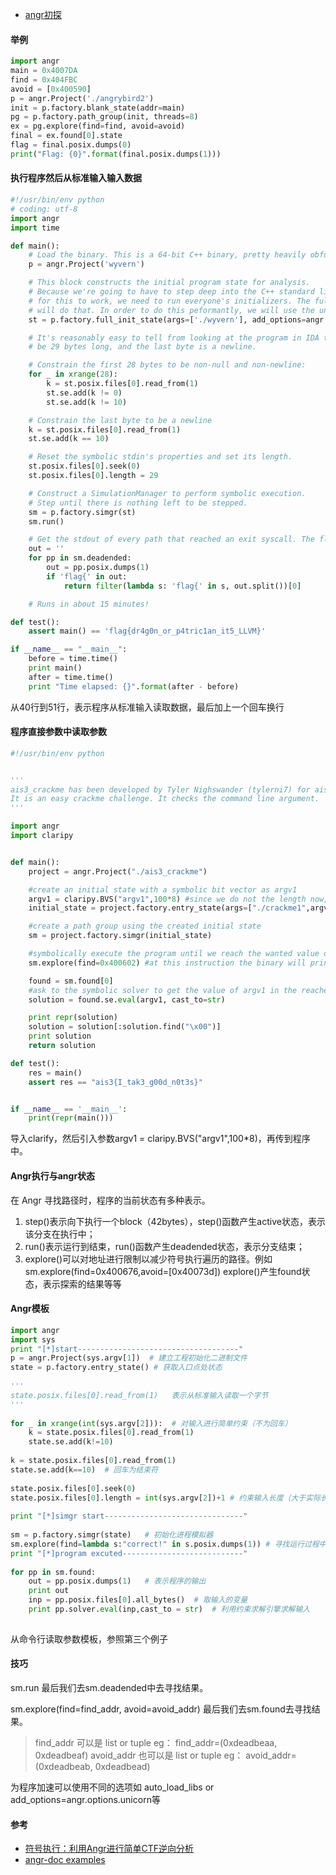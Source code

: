 * [angr初探](http://bestwing.me/2017/03/08/angr-study/)

#### 举例
```python
import angr
main = 0x4007DA
find = 0x404FBC
avoid = [0x400590]
p = angr.Project('./angrybird2')
init = p.factory.blank_state(addr=main)
pg = p.factory.path_group(init, threads=8)
ex = pg.explore(find=find, avoid=avoid)
final = ex.found[0].state
flag = final.posix.dumps(0)
print("Flag: {0}".format(final.posix.dumps(1)))

```

#### 执行程序然后从标准输入输入数据
```python
#!/usr/bin/env python
# coding: utf-8
import angr
import time

def main():
    # Load the binary. This is a 64-bit C++ binary, pretty heavily obfuscated.
    p = angr.Project('wyvern')

    # This block constructs the initial program state for analysis.
    # Because we're going to have to step deep into the C++ standard libraries
    # for this to work, we need to run everyone's initializers. The full_init_state
    # will do that. In order to do this peformantly, we will use the unicorn engine!
    st = p.factory.full_init_state(args=['./wyvern'], add_options=angr.options.unicorn)

    # It's reasonably easy to tell from looking at the program in IDA that the key will
    # be 29 bytes long, and the last byte is a newline.

    # Constrain the first 28 bytes to be non-null and non-newline:
    for _ in xrange(28):
        k = st.posix.files[0].read_from(1)
        st.se.add(k != 0)
        st.se.add(k != 10)

    # Constrain the last byte to be a newline
    k = st.posix.files[0].read_from(1)
    st.se.add(k == 10)

    # Reset the symbolic stdin's properties and set its length.
    st.posix.files[0].seek(0)
    st.posix.files[0].length = 29

    # Construct a SimulationManager to perform symbolic execution.
    # Step until there is nothing left to be stepped.
    sm = p.factory.simgr(st)
    sm.run()

    # Get the stdout of every path that reached an exit syscall. The flag should be in one of these!
    out = ''
    for pp in sm.deadended:
        out = pp.posix.dumps(1)
        if 'flag{' in out:
            return filter(lambda s: 'flag{' in s, out.split())[0]

    # Runs in about 15 minutes!

def test():
    assert main() == 'flag{dr4g0n_or_p4tric1an_it5_LLVM}'

if __name__ == "__main__":
    before = time.time()
    print main()
    after = time.time()
    print "Time elapsed: {}".format(after - before)
```

从40行到51行，表示程序从标准输入读取数据，最后加上一个回车换行

#### 程序直接参数中读取参数

```python
#!/usr/bin/env python


'''
ais3_crackme has been developed by Tyler Nighswander (tylerni7) for ais3.
It is an easy crackme challenge. It checks the command line argument.
'''

import angr
import claripy


def main():
    project = angr.Project("./ais3_crackme")

    #create an initial state with a symbolic bit vector as argv1
    argv1 = claripy.BVS("argv1",100*8) #since we do not the length now, we just put 100 bytes
    initial_state = project.factory.entry_state(args=["./crackme1",argv1])

    #create a path group using the created initial state 
    sm = project.factory.simgr(initial_state)

    #symbolically execute the program until we reach the wanted value of the instruction pointer
    sm.explore(find=0x400602) #at this instruction the binary will print the "correct" message

    found = sm.found[0]
    #ask to the symbolic solver to get the value of argv1 in the reached state as a string
    solution = found.se.eval(argv1, cast_to=str)

    print repr(solution)
    solution = solution[:solution.find("\x00")]
    print solution
    return solution

def test():
    res = main()
    assert res == "ais3{I_tak3_g00d_n0t3s}"


if __name__ == '__main__':
    print(repr(main()))

```

导入clarify，然后引入参数argv1 = claripy.BVS("argv1",100*8)，再传到程序中。

#### Angr执行与angr状态
在 Angr 寻找路径时，程序的当前状态有多种表示。

1. step()表示向下执行一个block（42bytes），step()函数产生active状态，表示该分支在执行中；
2. run()表示运行到结束，run()函数产生deadended状态，表示分支结束；
3. explore()可以对地址进行限制以减少符号执行遍历的路径。例如
    sm.explore(find=0x400676,avoid=[0x40073d])
    explore()产生found状态，表示探索的结果等等

#### Angr模板
```python
import angr
import sys
print "[*]start------------------------------------"
p = angr.Project(sys.argv[1])  # 建立工程初始化二进制文件
state = p.factory.entry_state() # 获取入口点处状态
 
'''
state.posix.files[0].read_from(1)   表示从标准输入读取一个字节
'''
 
for _ in xrange(int(sys.argv[2])):  # 对输入进行简单约束（不为回车）
    k = state.posix.files[0].read_from(1)
    state.se.add(k!=10)
 
k = state.posix.files[0].read_from(1)
state.se.add(k==10)  # 回车为结束符
 
state.posix.files[0].seek(0)
state.posix.files[0].length = int(sys.argv[2])+1 # 约束输入长度（大于实际长度也可）
 
print "[*]simgr start-------------------------------"
 
sm = p.factory.simgr(state)   # 初始化进程模拟器
sm.explore(find=lambda s:"correct!" in s.posix.dumps(1)) # 寻找运行过程中存在 “correct！”的路径，并丢弃其他路径
print "[*]program excuted---------------------------"
 
for pp in sm.found:
    out = pp.posix.dumps(1)   # 表示程序的输出
    print out
    inp = pp.posix.files[0].all_bytes()  # 取输入的变量
    print pp.solver.eval(inp,cast_to = str)  # 利用约束求解引擎求解输入
    
```
从命令行读取参数模板，参照第三个例子


#### 技巧
sm.run 最后我们去sm.deadended中去寻找结果。

sm.explore(find=find_addr, avoid=avoid_addr)  最后我们去sm.found去寻找结果。
> find_addr 可以是 list or tuple eg： find_addr=(0xdeadbeaa, 0xdeadbeaf)
> avoid_addr 也可以是 list or tuple eg： avoid_addr=(0xdeadbeab, 0xdeadbead)

为程序加速可以使用不同的选项如 auto_load_libs  or add_options=angr.options.unicorn等


#### 参考
* [符号执行：利用Angr进行简单CTF逆向分析](http://www.freebuf.com/articles/web/150296.html)
* [angr-doc examples](https://github.com/angr/angr-doc/tree/master/examples)
 
